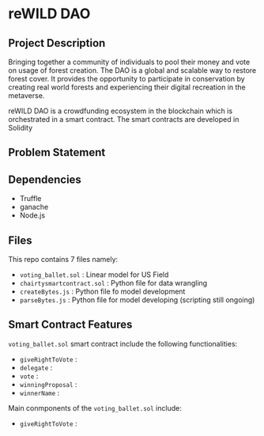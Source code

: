 # reWILD DAO

## Project Description
Bringing together a community of individuals to pool their money and vote on usage of forest creation. The DAO is a global and scalable way to restore forest cover. It provides the opportunity to participate in conservation by creating real world forests and experiencing their digital recreation in the metaverse. 

reWILD DAO is a crowdfunding ecosystem in the blockchain which is orchestrated in a smart contract. The smart contracts are developed in Solidity

## Problem Statement

## Dependencies
* Truffle
* ganache
* Node.js

## Files
This repo contains 7 files namely:
* `voting_ballet.sol` : Linear model for US Field
* `chairtysmartcontract.sol` : Python file for data wrangling
* `createBytes.js` : Python file fo model development
* `parseBytes.js` : Python file for model developing (scripting still ongoing)

##  Smart Contract Features
`voting_ballet.sol` smart contract include the following functionalities:
* `giveRightToVote` : 
* `delegate` : 
* `vote` :
* `winningProposal` :
* `winnerName` :

Main conmponents of the `voting_ballet.sol` include:
* `giveRightToVote` : 
